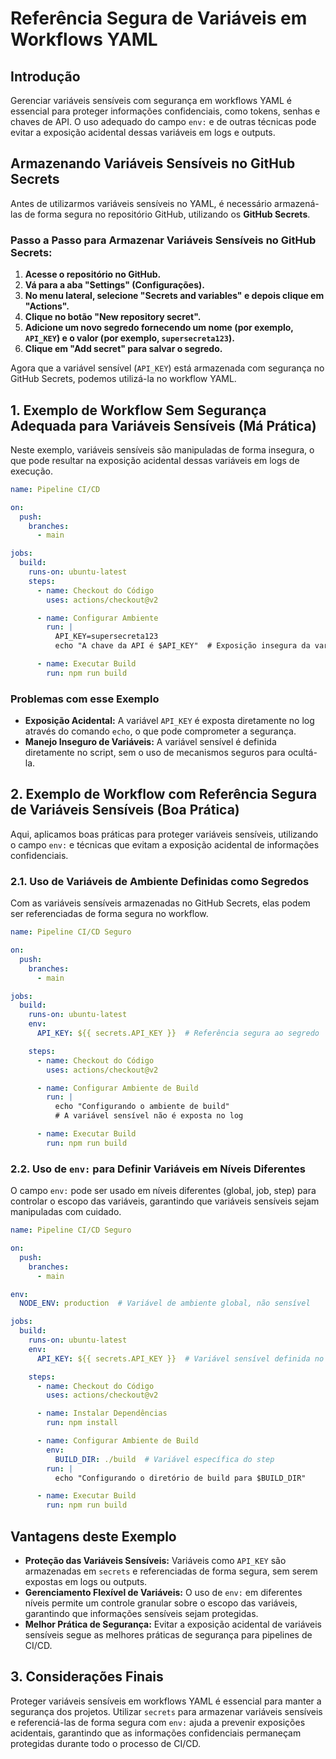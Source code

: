
# Referência Segura de Variáveis em Workflows YAML

## Introdução

Gerenciar variáveis sensíveis com segurança em workflows YAML é essencial para proteger informações confidenciais, como tokens, senhas e chaves de API. O uso adequado do campo `env:` e de outras técnicas pode evitar a exposição acidental dessas variáveis em logs e outputs.

## Armazenando Variáveis Sensíveis no GitHub Secrets

Antes de utilizarmos variáveis sensíveis no YAML, é necessário armazená-las de forma segura no repositório GitHub, utilizando os **GitHub Secrets**.

### Passo a Passo para Armazenar Variáveis Sensíveis no GitHub Secrets:

1. **Acesse o repositório no GitHub.**
2. **Vá para a aba "Settings" (Configurações).**
3. **No menu lateral, selecione "Secrets and variables" e depois clique em "Actions".**
4. **Clique no botão "New repository secret".**
5. **Adicione um novo segredo fornecendo um nome (por exemplo, `API_KEY`) e o valor (por exemplo, `supersecreta123`).**
6. **Clique em "Add secret" para salvar o segredo.**

Agora que a variável sensível (`API_KEY`) está armazenada com segurança no GitHub Secrets, podemos utilizá-la no workflow YAML.

## 1. Exemplo de Workflow Sem Segurança Adequada para Variáveis Sensíveis (Má Prática)

Neste exemplo, variáveis sensíveis são manipuladas de forma insegura, o que pode resultar na exposição acidental dessas variáveis em logs de execução.

```yaml
name: Pipeline CI/CD

on:
  push:
    branches:
      - main

jobs:
  build:
    runs-on: ubuntu-latest
    steps:
      - name: Checkout do Código
        uses: actions/checkout@v2

      - name: Configurar Ambiente
        run: |
          API_KEY=supersecreta123
          echo "A chave da API é $API_KEY"  # Exposição insegura da variável

      - name: Executar Build
        run: npm run build
```

### Problemas com esse Exemplo

- **Exposição Acidental:** A variável `API_KEY` é exposta diretamente no log através do comando `echo`, o que pode comprometer a segurança.
- **Manejo Inseguro de Variáveis:** A variável sensível é definida diretamente no script, sem o uso de mecanismos seguros para ocultá-la.

## 2. Exemplo de Workflow com Referência Segura de Variáveis Sensíveis (Boa Prática)

Aqui, aplicamos boas práticas para proteger variáveis sensíveis, utilizando o campo `env:` e técnicas que evitam a exposição acidental de informações confidenciais.

### 2.1. Uso de Variáveis de Ambiente Definidas como Segredos

Com as variáveis sensíveis armazenadas no GitHub Secrets, elas podem ser referenciadas de forma segura no workflow.

```yaml
name: Pipeline CI/CD Seguro

on:
  push:
    branches:
      - main

jobs:
  build:
    runs-on: ubuntu-latest
    env:
      API_KEY: ${{ secrets.API_KEY }}  # Referência segura ao segredo

    steps:
      - name: Checkout do Código
        uses: actions/checkout@v2

      - name: Configurar Ambiente de Build
        run: |
          echo "Configurando o ambiente de build"
          # A variável sensível não é exposta no log

      - name: Executar Build
        run: npm run build
```

### 2.2. Uso de `env:` para Definir Variáveis em Níveis Diferentes

O campo `env:` pode ser usado em níveis diferentes (global, job, step) para controlar o escopo das variáveis, garantindo que variáveis sensíveis sejam manipuladas com cuidado.

```yaml
name: Pipeline CI/CD Seguro

on:
  push:
    branches:
      - main

env:
  NODE_ENV: production  # Variável de ambiente global, não sensível

jobs:
  build:
    runs-on: ubuntu-latest
    env:
      API_KEY: ${{ secrets.API_KEY }}  # Variável sensível definida no nível do job

    steps:
      - name: Checkout do Código
        uses: actions/checkout@v2

      - name: Instalar Dependências
        run: npm install

      - name: Configurar Ambiente de Build
        env:
          BUILD_DIR: ./build  # Variável específica do step
        run: |
          echo "Configurando o diretório de build para $BUILD_DIR"

      - name: Executar Build
        run: npm run build
```

## Vantagens deste Exemplo

- **Proteção das Variáveis Sensíveis:** Variáveis como `API_KEY` são armazenadas em `secrets` e referenciadas de forma segura, sem serem expostas em logs ou outputs.
- **Gerenciamento Flexível de Variáveis:** O uso de `env:` em diferentes níveis permite um controle granular sobre o escopo das variáveis, garantindo que informações sensíveis sejam protegidas.
- **Melhor Prática de Segurança:** Evitar a exposição acidental de variáveis sensíveis segue as melhores práticas de segurança para pipelines de CI/CD.

## 3. Considerações Finais

Proteger variáveis sensíveis em workflows YAML é essencial para manter a segurança dos projetos. Utilizar `secrets` para armazenar variáveis sensíveis e referenciá-las de forma segura com `env:` ajuda a prevenir exposições acidentais, garantindo que as informações confidenciais permaneçam protegidas durante todo o processo de CI/CD.
